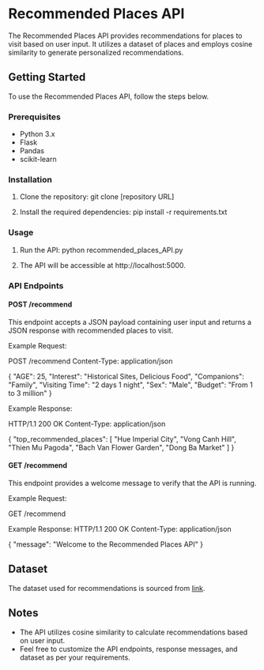 # Recommended Places API

The Recommended Places API provides recommendations for places to visit based on user input. It utilizes a dataset of places and employs cosine similarity to generate personalized recommendations.

## Getting Started

To use the Recommended Places API, follow the steps below.

### Prerequisites

- Python 3.x
- Flask
- Pandas
- scikit-learn

### Installation

1. Clone the repository:
git clone [repository URL]

2. Install the required dependencies:
pip install -r requirements.txt


### Usage

1. Run the API:
python recommended_places_API.py


2. The API will be accessible at http://localhost:5000.

### API Endpoints

#### POST /recommend

This endpoint accepts a JSON payload containing user input and returns a JSON response with recommended places to visit.

Example Request:

POST /recommend
Content-Type: application/json

{
"AGE": 25,
"Interest": "Historical Sites, Delicious Food",
"Companions": "Family",
"Visiting Time": "2 days 1 night",
"Sex": "Male",
"Budget": "From 1 to 3 million"
}


Example Response:

HTTP/1.1 200 OK
Content-Type: application/json

{
"top_recommended_places": [
"Hue Imperial City",
"Vong Canh Hill",
"Thien Mu Pagoda",
"Bach Van Flower Garden",
"Dong Ba Market"
]
}


#### GET /recommend

This endpoint provides a welcome message to verify that the API is running.

Example Request:

GET /recommend


Example Response:
HTTP/1.1 200 OK
Content-Type: application/json

{
"message": "Welcome to the Recommended Places API"
}


## Dataset

The dataset used for recommendations is sourced from [link](https://raw.githubusercontent.com/1337Rinz/DATA_for_machine_learning/main/dataHUE.csv).

## Notes

- The API utilizes cosine similarity to calculate recommendations based on user input.
- Feel free to customize the API endpoints, response messages, and dataset as per your requirements.

